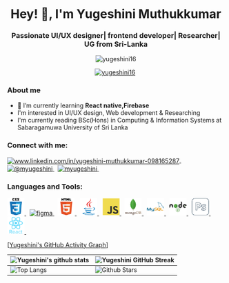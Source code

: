 <h1 align="center">Hey! 👋, I'm Yugeshini Muthukkumar</h1>
<h3 align="center">Passionate UI/UX designer| frontend developer| Researcher| UG from Sri-Lanka</h3>

<p align="center"> <img src="https://komarev.com/ghpvc/?username=yugeshini16&label=Profile%20views&color=0e75b6&style=flat" alt="yugeshini16" /> </p>

<p align="center"> <a href="https://github.com/ryo-ma/github-profile-trophy"><img src="https://github-profile-trophy.vercel.app/?username=yugeshini16" alt="yugeshini16"/></a>&nbsp </p>

### About me

- 🌱 I’m currently learning **React native,Firebase**
- I'm interested in UI/UX design, Web development & Researching
- I'm currently reading BSc(Hons) in Computing & Information Systems at Sabaragamuwa University of Sri Lanka



<!-- BLOG-POST-LIST:START -->
<!-- BLOG-POST-LIST:END -->

<h3 align="left">Connect with me:</h3>
<p align="left">
  
  <a href="https://linkedin.com/in/www.linkedin.com/in/yugeshini-muthukkumar-098165287" target="blank">
    <img align="center" src="https://raw.githubusercontent.com/rahuldkjain/github-profile-readme-generator/master/src/images/icons/Social/linked-in-alt.svg" alt="www.linkedin.com/in/yugeshini-muthukkumar-098165287" height="40" width="40" border-radius="10"/>
  </a> &nbsp
  
<a href="https://medium.com/@myugeshini" target="blank">
  <img align="center" src="https://raw.githubusercontent.com/rahuldkjain/github-profile-readme-generator/master/src/images/icons/Social/medium.svg" alt="@myugeshini" height="40" width="40"/>
</a> &nbsp

<a href="https://www.hackerrank.com/myugeshini" target="blank">
  <img align="center" src="https://raw.githubusercontent.com/rahuldkjain/github-profile-readme-generator/master/src/images/icons/Social/hackerrank.svg" alt="myugeshini" height="40" width="40"/>
</a> &nbsp
</p>

<h3 align="left">Languages and Tools:</h3>
<p align="left"> 
  <a href="https://www.w3schools.com/css/" target="_blank" rel="noreferrer">
    <img src="https://raw.githubusercontent.com/devicons/devicon/master/icons/css3/css3-original-wordmark.svg" alt="css3" width="40" height="40" /> 
  </a> &nbsp
  
  <a href="https://www.figma.com/" target="_blank" rel="noreferrer"> 
    <img src="https://www.vectorlogo.zone/logos/figma/figma-icon.svg" alt="figma" width="40" height="40"/> 
  </a> &nbsp
  
  <a href="https://www.w3.org/html/" target="_blank" rel="noreferrer">
    <img src="https://raw.githubusercontent.com/devicons/devicon/master/icons/html5/html5-original-wordmark.svg" alt="html5" width="40" height="40"/> 
  </a> &nbsp
  
  <a href="https://www.java.com" target="_blank" rel="noreferrer"> 
    <img src="https://raw.githubusercontent.com/devicons/devicon/master/icons/java/java-original.svg" alt="java" width="40" height="40"/> 
  </a> &nbsp
  
  <a href="https://developer.mozilla.org/en-US/docs/Web/JavaScript" target="_blank" rel="noreferrer"> 
    <img src="https://raw.githubusercontent.com/devicons/devicon/master/icons/javascript/javascript-original.svg" alt="javascript" width="40" height="40"/> 
  </a> &nbsp
  
  <a href="https://www.mongodb.com/" target="_blank" rel="noreferrer"> 
    <img src="https://raw.githubusercontent.com/devicons/devicon/master/icons/mongodb/mongodb-original-wordmark.svg" alt="mongodb" width="40" height="40"/> 
  </a> &nbsp
  
  <a href="https://www.mysql.com/" target="_blank" rel="noreferrer"> 
    <img src="https://raw.githubusercontent.com/devicons/devicon/master/icons/mysql/mysql-original-wordmark.svg" alt="mysql" width="40" height="40"/> 
  </a> &nbsp
  
  <a href="https://nodejs.org" target="_blank" rel="noreferrer"> 
    <img src="https://raw.githubusercontent.com/devicons/devicon/master/icons/nodejs/nodejs-original-wordmark.svg" alt="nodejs" width="40" height="40"/> 
  </a> &nbsp
  
  <a href="https://www.photoshop.com/en" target="_blank" rel="noreferrer"> 
    <img src="https://raw.githubusercontent.com/devicons/devicon/master/icons/photoshop/photoshop-line.svg" alt="photoshop" width="40" height="40"/> 
  </a> &nbsp
  
  <a href="https://reactjs.org/" target="_blank" rel="noreferrer"> 
    <img src="https://raw.githubusercontent.com/devicons/devicon/master/icons/react/react-original-wordmark.svg" alt="react" width="40" height="40"/> 
  </a> &nbsp
  
  </p>

[[Yugeshini's GitHub Activity Graph](https://activity-graph.herokuapp.com/graph?username=Yugeshini16&theme=tokyonight)]

| ![Yugeshini's github stats](https://github-readme-stats.vercel.app/api?username=Yugeshini16&show_icons=true&theme=tokyonight) | ![Yugeshini GitHub Streak](https://github-readme-streak-stats.herokuapp.com/?user=Yugeshini16&theme=tokyonight) |
| --- | --- |
| ![Top Langs](https://github-readme-stats.vercel.app/api/top-langs/?username=Yugeshini16&theme=tokyonight) | ![Github Stars](https://github-readme-stats.vercel.app/api?username=Yugeshini16&show_icons=true&locale=en&count_private=true&hide_rank=true&custom_title=My%20GitHub%20Stats&disable_animations=true&theme=tokyonight) |
